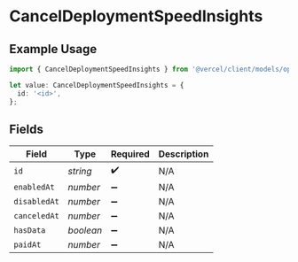 # CancelDeploymentSpeedInsights

## Example Usage

```typescript
import { CancelDeploymentSpeedInsights } from '@vercel/client/models/operations';

let value: CancelDeploymentSpeedInsights = {
  id: '<id>',
};
```

## Fields

| Field        | Type      | Required           | Description |
| ------------ | --------- | ------------------ | ----------- |
| `id`         | _string_  | :heavy_check_mark: | N/A         |
| `enabledAt`  | _number_  | :heavy_minus_sign: | N/A         |
| `disabledAt` | _number_  | :heavy_minus_sign: | N/A         |
| `canceledAt` | _number_  | :heavy_minus_sign: | N/A         |
| `hasData`    | _boolean_ | :heavy_minus_sign: | N/A         |
| `paidAt`     | _number_  | :heavy_minus_sign: | N/A         |
